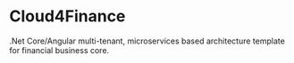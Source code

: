 # Cloud4Finance
.Net Core/Angular multi-tenant, microservices based architecture template for financial business core.
